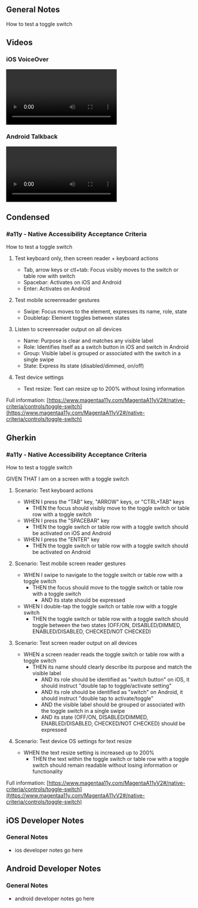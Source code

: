 ## General Notes

How to test a toggle switch

## Videos

### iOS VoiceOver

<video controls>
  <source src="media/video/native/toggle-switch/toggle-switch_IosVoiceover.mp4" type="video/mp4">
  Your browser does not support the video tag.
</video>

### Android Talkback

<video controls>
  <source src="media/video/native/toggle-switch/toggle-switch_AndroidTalkback.mp4" type="video/mp4">
  Your browser does not support the video tag.
</video>

## Condensed

### #a11y - Native Accessibility Acceptance Criteria

How to test a toggle switch

1. Test keyboard only, then screen reader + keyboard actions

   - Tab, arrow keys or ctl+tab: Focus visibly moves to the switch or table row with switch
   - Spacebar: Activates on iOS and Android
   - Enter: Activates on Android

2. Test mobile screenreader gestures

   - Swipe: Focus moves to the element, expresses its name, role, state
   - Doubletap: Element toggles between states

3. Listen to screenreader output on all devices

   - Name: Purpose is clear and matches any visible label
   - Role: Identifies itself as a switch button in iOS and switch in Android
   - Group: Visible label is grouped or associated with the switch in a single swipe
   - State: Express its state (disabled/dimmed, on/off)

4. Test device settings

   - Text resize: Text can resize up to 200% without losing information

Full information: [https://www.magentaa11y.com/MagentaA11yV2#/native-criteria/controls/toggle-switch](https://www.magentaa11y.com/MagentaA11yV2#/native-criteria/controls/toggle-switch)

## Gherkin

### #a11y - Native Accessibility Acceptance Criteria

How to test a toggle switch

GIVEN THAT I am on a screen with a toggle switch

1. Scenario: Test keyboard actions

   - WHEN I press the "TAB" key, "ARROW" keys, or "CTRL+TAB" keys 
      - THEN the focus should visibly move to the toggle switch or table row with a toggle switch 
   - WHEN I press the "SPACEBAR" key 
      - THEN the toggle switch or table row with a toggle switch should be activated on iOS and Android 
   - WHEN I press the "ENTER" key 
      - THEN the toggle switch or table row with a toggle switch should be activated on Android 

2. Scenario: Test mobile screen reader gestures

   - WHEN I swipe to navigate to the toggle switch or table row with a toggle switch 
      - THEN the focus should move to the toggle switch or table row with a toggle switch 
         - AND its state should be expressed 
   - WHEN I double-tap the toggle switch or table row with a toggle switch 
      - THEN the toggle switch or table row with a toggle switch should toggle between the two states (OFF/ON, DISABLED/DIMMED, ENABLED/DISABLED, CHECKED/NOT CHECKED) 

3. Scenario: Test screen reader output on all devices

   - WHEN a screen reader reads the toggle switch or table row with a toggle switch 
      - THEN its name should clearly describe its purpose and match the visible label 
         - AND its role should be identified as "switch button" on iOS, it should instruct "double tap to toggle/activate setting" 
         - AND its role should be identified as "switch" on Android, it should instruct "double tap to activate/toggle" 
         - AND the visible label should be grouped or associated with the toggle switch in a single swipe 
         - AND its state (OFF/ON, DISABLED/DIMMED, ENABLED/DISABLED, CHECKED/NOT CHECKED) should be expressed

4. Scenario: Test device OS settings for text resize

   - WHEN the text resize setting is increased up to 200% 
      - THEN the text within the toggle switch or table row with a toggle switch should remain readable without losing information or functionality 

Full information: [https://www.magentaa11y.com/MagentaA11yV2#/native-criteria/controls/toggle-switch](https://www.magentaa11y.com/MagentaA11yV2#/native-criteria/controls/toggle-switch)

## iOS Developer Notes
### General Notes
- ios developer notes go here

## Android Developer Notes
### General Notes
- android developer notes go here
